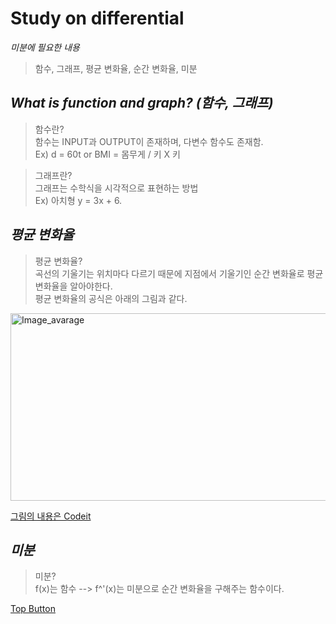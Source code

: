 Study on differential
=============
*미분에 필요한 내용*  
> 함수, 그래프, 평균 변화율, 순간 변화율, 미분  

*What is function and graph? (함수, 그래프)*
-------------
> 함수란?  
> 함수는 INPUT과 OUTPUT이 존재하며, 다변수 함수도 존재함.  
> Ex) d = 60t or BMI = 몸무게 / 키 X 키  
  
> 그래프란?  
> 그래프는 수학식을 시각적으로 표현하는 방법  
> Ex) 아치형 y = 3x + 6.  

*평균 변화율*
-------------
> 평균 변화율?  
> 곡선의 기울기는 위치마다 다르기 때문에 지점에서 기울기인 순간 변화율로 평균 변화율을 알아야한다.  
> 평균 변화율의 공식은 아래의 그림과 같다.  
  
<img src="https://user-images.githubusercontent.com/66001539/117780502-a6418c80-b27a-11eb-9925-b0875ac94771.png" width="600px" height="300px" title="px(픽셀) 크기 설정" alt="Image_avarage"></img><br/>  

[그림의 내용은 Codeit](https://www.codeit.kr/)

*미분*
-------------
> 미분?  
> f(x)는 함수 --> f\^'(x)는 미분으로 순간 변화율을 구해주는 함수이다.  

[Top Button](#)
